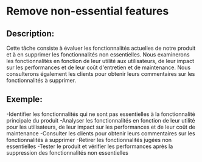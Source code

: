 # Remove non-essential features

## Description:
Cette tâche consiste à évaluer les fonctionnalités actuelles de notre produit et à en supprimer les fonctionnalités non essentielles. Nous examinerons les fonctionnalités en fonction de leur utilité aux utilisateurs, de leur impact sur les performances et de leur coût d'entretien et de maintenance. Nous consulterons également les clients pour obtenir leurs commentaires sur les fonctionnalités à supprimer.

## Exemple:
-Identifier les fonctionnalités qui ne sont pas essentielles à la fonctionnalité principale du produit
-Analyser les fonctionnalités en fonction de leur utilité pour les utilisateurs, de leur impact sur les performances et de leur coût de maintenance
-Consulter les clients pour obtenir leurs commentaires sur les fonctionnalités à supprimer
-Retirer les fonctionnalités jugées non essentielles
-Tester le produit et vérifier les performances après la suppression des fonctionnalités non essentielles